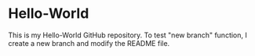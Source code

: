 # Hello-World
This is my Hello-World GitHub repository.
To test "new branch" function, I create a new branch and modify the README file.

